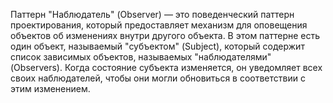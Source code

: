 Паттерн "Наблюдатель" (Observer) — это поведенческий паттерн проектирования, который предоставляет механизм для оповещения объектов об изменениях внутри другого объекта. В этом паттерне есть один объект, называемый "субъектом" (Subject), который содержит список зависимых объектов, называемых "наблюдателями" (Observers). Когда состояние субъекта изменяется, он уведомляет всех своих наблюдателей, чтобы они могли обновиться в соответствии с этим изменением.